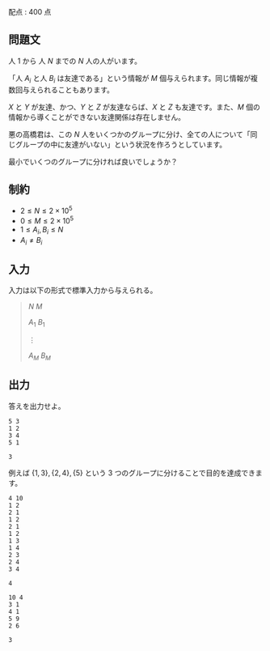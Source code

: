 配点 : $400$ 点

## 問題文

人 $1$ から 人 $N$ までの $N$ 人の人がいます。

「人 $A_i$ と人 $B_i$ は友達である」という情報が $M$ 個与えられます。同じ情報が複数回与えられることもあります。

$X$ と $Y$ が友達、かつ、$Y$ と $Z$ が友達ならば、$X$ と $Z$ も友達です。また、$M$ 個の情報から導くことができない友達関係は存在しません。

悪の高橋君は、この $N$ 人をいくつかのグループに分け、全ての人について「同じグループの中に友達がいない」という状況を作ろうとしています。

最小でいくつのグループに分ければ良いでしょうか？

## 制約

- $2 \leq N \leq 2\times 10^5$
- $0 \leq M \leq 2\times 10^5$
- $1\leq A_i,B_i\leq N$
- $A_i \neq B_i$

## 入力

入力は以下の形式で標準入力から与えられる。

> $N$ $M$
> 
> $A_1$ $B_1$
> 
> $\vdots$
> 
> $A_M$ $B_M$

## 出力

答えを出力せよ。

```input1
5 3
1 2
3 4
5 1
```

```output1
3
```

例えば $\{1,3\},\{2,4\},\{5\}$ という $3$ つのグループに分けることで目的を達成できます。

```input2
4 10
1 2
2 1
1 2
2 1
1 2
1 3
1 4
2 3
2 4
3 4
```

```output2
4
```

```input3
10 4
3 1
4 1
5 9
2 6
```

```output3
3
```